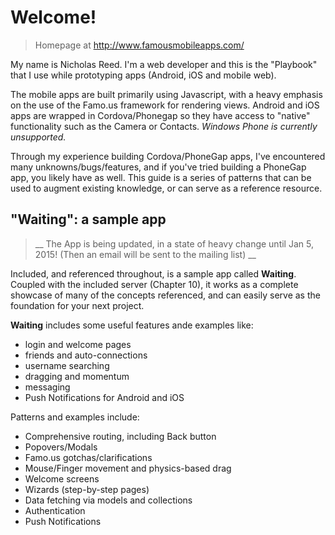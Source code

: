 # Welcome!

> Homepage at http://www.famousmobileapps.com/

My name is Nicholas Reed. I'm a web developer and this is the "Playbook" that I use while prototyping apps (Android, iOS and mobile web). 

The mobile apps are built primarily using Javascript, with a heavy emphasis on the use of the Famo.us framework for rendering views. Android and iOS apps are wrapped in Cordova/Phonegap so they have access to "native" functionality such as the Camera or Contacts. _Windows Phone is currently unsupported._

Through my experience building Cordova/PhoneGap apps, I've encountered many unknowns/bugs/features, and if you've tried building a PhoneGap app, you likely have as well. This guide is a series of patterns that can be used to augment existing knowledge, or can serve as a reference resource.

## "Waiting": a sample app 

> __ The App is being updated, in a state of heavy change until Jan 5, 2015! (Then an email will be sent to the mailing list)  __

Included, and referenced throughout, is a sample app called __Waiting__. Coupled with the included server (Chapter 10), it works as a complete showcase of many of the concepts referenced, and can easily serve as the foundation for your next project. 

__Waiting__ includes some useful features ande examples like:
- login and welcome pages
- friends and auto-connections 
- username searching
- dragging and momentum
- messaging
- Push Notifications for Android and iOS


Patterns and examples include:
- Comprehensive routing, including Back button
- Popovers/Modals
- Famo.us gotchas/clarifications
- Mouse/Finger movement and physics-based drag
- Welcome screens
- Wizards (step-by-step pages)
- Data fetching via models and collections
- Authentication
- Push Notifications






